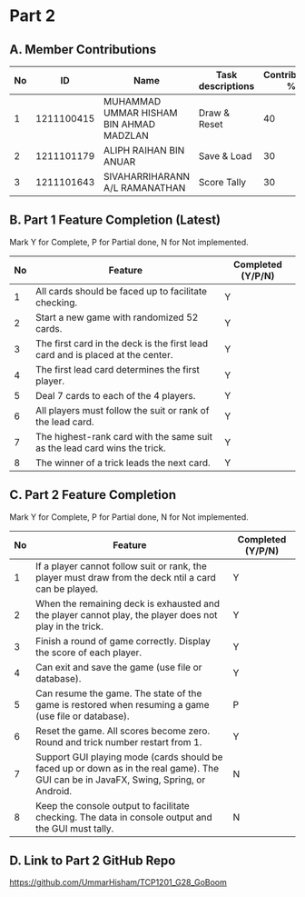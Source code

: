 # Part 2

## A. Member Contributions

No | ID         | Name                                        | Task descriptions | Contribution %
-- | ---------- | ------------------------------------------- | ----------------- | --------------
1  | 1211100415 |MUHAMMAD UMMAR HISHAM BIN AHMAD MADZLAN      |    Draw & Reset   |       40
2  | 1211101179 |ALIPH RAIHAN BIN ANUAR                       |    Save & Load    |       30
3  | 1211101643 |SIVAHARRIHARANN A/L RAMANATHAN               |    Score Tally    |       30


## B. Part 1 Feature Completion (Latest)

Mark Y for Complete, P for Partial done, N for Not implemented.

No | Feature                                                                         | Completed (Y/P/N)
-- | ------------------------------------------------------------------------------- | -----------------
1  | All cards should be faced up to facilitate checking.                            |          Y
2  | Start a new game with randomized 52 cards.                                      |          Y
3  | The first card in the deck is the first lead card and is placed at the center.  |          Y
4  | The first lead card determines the first player.                                |          Y
5  | Deal 7 cards to each of the 4 players.                                          |          Y
6  | All players must follow the suit or rank of the lead card.                      |          Y
7  | The highest-rank card with the same suit as the lead card wins the trick.       |          Y
8  | The winner of a trick leads the next card.                                      |          Y


## C. Part 2 Feature Completion

Mark Y for Complete, P for Partial done, N for Not implemented.

No | Feature                                                                          | Completed (Y/P/N)
-- | -------------------------------------------------------------------------------- | -----------------
1  | If a player cannot follow suit or rank, the player must draw from the deck ntil a card can be played.                  |         Y
2  | When the remaining deck is exhausted and the player cannot play, the player does not play in the trick.                |         Y
3  | Finish a round of game correctly. Display the score of each player.                                                    |         Y
4  | Can exit and save the game (use file or database).                                                                     |         Y
5  | Can resume the game. The state of the game is restored when resuming a game (use file or database).                    |         P
6  | Reset the game. All scores become zero. Round and trick number restart from 1.                                         |         Y
7  | Support GUI playing mode (cards should be faced up or down as in the real game). The GUI can be in JavaFX, Swing, Spring, or Android. |         N
8  | Keep the console output to facilitate checking. The data in console output and the GUI must tally.                                  |         N


## D. Link to Part 2 GitHub Repo

https://github.com/UmmarHisham/TCP1201_G28_GoBoom

